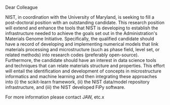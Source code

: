 Dear Colleague

NIST, in coordination with the University of Maryland, is seeking to
fill a post-doctoral position with an outstanding candidate. This
research position will extend and enhance the tools that NIST is
developing to establish the infrastructure needed to achieve the goals
set out in the Administration's Materials Genome
Initiative. Specifically, the qualified candidate should have a record
of developing and implementing numerical models that link materials
processing and microstructure (such as phase field, level set, or
related methods) into research codes (preferably
open-source). Furthermore, the candidate should have an interest in
data science tools and techniques that can relate materials structure
and properties. This effort will entail the identification and
development of concepts in microstructure informatics and machine
learning and then integrating these approaches into (i) the
scikit-learn framework, (ii) the NIST data/model repository
infrastructure, and (iii) the NIST developed FiPy software.

For more information please contact JAW, etc.x


